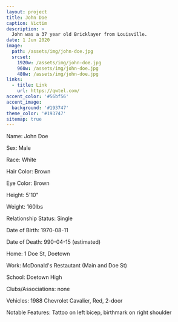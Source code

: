 ```yaml
---
layout: project
title: John Doe
caption: Victim
description: >
  John was a 37 year old Bricklayer from Louisville.
date: 1 Jun 2020
image: 
  path: /assets/img/john-doe.jpg
  srcset: 
    1920w: /assets/img/john-doe.jpg
    960w: /assets/img/john-doe.jpg
    480w: /assets/img/john-doe.jpg
links:
  - title: Link
    url: https://qwtel.com/
accent_color: '#56bf56'
accent_image:
  background: '#193747'
theme_color: '#193747'
sitemap: true
---
```


Name: 
John Doe

Sex: 
Male

Race: 
White

Hair Color: 
Brown

Eye Color: 
Brown

Height: 
5'10"

Weight: 
160lbs

Relationship Status: 
Single

Date of Birth: 
1970-08-11

Date of Death: 
990-04-15 (estimated)

Home: 
1 Doe St, Doetown

Work: 
McDonald's Restautant (Main and Doe St)

School: 
Doetown High

Clubs/Associations: 
none

Vehicles: 
1988 Chevrolet Cavalier, Red, 2-door

Notable Features: 
Tattoo on left bicep, birthmark on right shoulder
